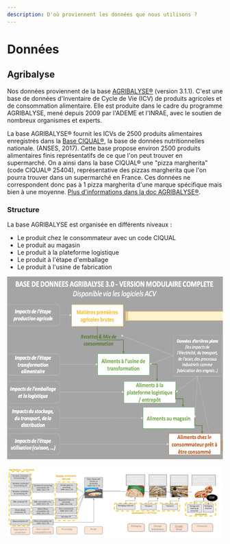 ```yaml
---
description: D'où proviennent les données que nous utilisons ?
---
```


# Données

## Agribalyse

Nos données proviennent de la base [AGRIBALYSE®](https://agribalyse.ademe.fr/) (version 3.1.1). C'est une base de données d'Inventaire de Cycle de Vie (ICV) de produits agricoles et de consommation alimentaire. Elle est produite dans le cadre du programme AGRIBALYSE, mené depuis 2009 par l'ADEME et l'INRAE, avec le soutien de nombreux organismes et experts.

La base AGRIBALYSE® fournit les ICVs de 2500 produits alimentaires enregistrés dans la [Base CIQUAL®](https://ciqual.anses.fr/), la base de données nutritionnelles nationale. (ANSES, 2017). Cette base propose environ 2500 produits alimentaires finis représentatifs de ce que l'on peut trouver en supermarché. On a ainsi dans la base CIQUAL® une "pizza margherita" (code CIQUAL® 25404), représentative des pizzas margherita que l'on pourra trouver dans un supermarché en France. Ces données ne correspondent donc pas à 1 pizza margherita d'une marque spécifique mais bien à une moyenne. [Plus d'informations dans la doc AGRIBALYSE®](https://doc.agribalyse.fr/documentation/les-donnees-sur-les-produits-alimentaires#des-donnees-sur-des-produits-moyens-representatifs-des-produits-consommes-en-france).

### Structure

La base AGRIBALYSE est organisée en différents niveaux :&#x20;

* Le produit chez le consommateur avec un code CIQUAL
* Le produit au magasin
* Le produit à la plateforme logistique
* Le produit à l'étape d'emballage
* Le produit à l'usine de fabrication

![Modélisation d'un aliment dans la base AGRIBALYSE®](<../.gitbook/assets/image (4) (2).png>)

![Exemple de la modélisation de la pizza margherita (CIQUAL 25404) dans la base AGRIBALYSE®](<../.gitbook/assets/image (6) (1) (1) (1) (1) (1).png>)







